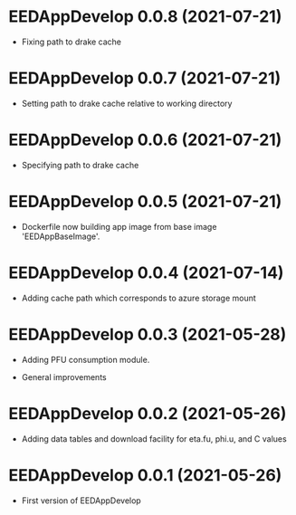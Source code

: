 # EEDAppDevelop 0.0.8 (2021-07-21)

* Fixing path to drake cache

# EEDAppDevelop 0.0.7 (2021-07-21)

* Setting path to drake cache relative to working directory

# EEDAppDevelop 0.0.6 (2021-07-21)

* Specifying path to drake cache

# EEDAppDevelop 0.0.5 (2021-07-21)

* Dockerfile now building app image from base image 'EEDAppBaseImage'.

# EEDAppDevelop 0.0.4 (2021-07-14)

* Adding cache path which corresponds to azure storage mount

# EEDAppDevelop 0.0.3 (2021-05-28)

* Adding PFU consumption module.

* General improvements

# EEDAppDevelop 0.0.2 (2021-05-26)

* Adding data tables and download facility for eta.fu, phi.u, and C values

# EEDAppDevelop 0.0.1 (2021-05-26)

* First version of EEDAppDevelop

